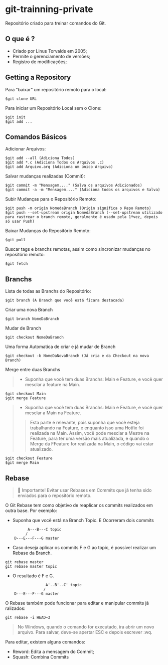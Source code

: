 # git-trainning-private
Repositório criado para treinar comandos do Git. 

## O que é ?
- Criado por Linus Torvalds em 2005;
- Permite o gerenciamento de versões; 
- Registro de modificações;

## Getting a Repository
Para "baixar" um repositório remoto para o local:
```
$git clone URL
```

Para iniciar um Repositório Local sem o Clone:
```
$git init
$git add ...
```

## Comandos Básicos
Adicionar Arquivos:
```
$git add --all (Adiciona Todos)
$git add *.c (Adiciona Todos os Arquivos .c)
$git add Arquivo.arq (Adiciona um único Arquivo)
```
Salvar mudanças realizadas (Commit):
```
$git commit -m "Mensagem...." (Salva os arquivos Adicionados)
$git commit -a -m "Mensagem...." (Adiciona todos os arquivos e Salva)
```
Subir Mudanças para o Repositório Remoto:
```
$git push -m origin NomedaBranch (Origin significa o Repo Remoto)
$git push --set-upstream origin NomedaBranch (--set-upstream utilizado para rastrear o branch remoto, geralmente é usado pela 1ªvez, depois só usar Push) 
```
Baixar Mudanças do Repositório Remoto:
```
$git pull
```
Buscar tags e branchs remotas, assim como sincronizar mudanças no repositório remoto:
```
$git fetch
```

## Branchs

Lista de todas as Branchs do Repositório:
```
$git branch (A Branch que você está ficara destacada)
```
Criar uma nova Branch
```
$git branch NomeDaBranch
```
Mudar de Branch
```
$git checkout NomeDaBranch
```
Uma forma Automatica de criar e já mudar de Branch
```
$git checkout -b NomeDaNovaBranch (Já cria e da Checkout na nova Branch)
```
Merge entre duas Branchs

>* Suponha que você tem duas Branchs: Main e Feature, e você quer mesclar a feature na Main.
```
$git checkout Main
$git merge Feature
```
>* Suponha que você tem duas Branchs: Main e Feature, e você quer mesclar a Main na Feature.
>> Esta parte é relevante, pois suponha que você esteja trabalhando na Feature, e enquanto isso uma Hotfix foi realizada na Main. Assim, você pode mesclar a Mestre na Feature, para ter uma versão mais atualizada, e quando o Merge da FFeature for realizada na Main, o código vai estar atualizado. 
```
$git checkout Feature
$git merge Main
```

## Rebase
>🚧 Importante! Evitar usar Rebases em Commits que já tenha sido enviados para o repositório remoto. 

O Git Rebase tem como objetivo de reaplicar os commits realizados em outra base. Por exemplo:

- Suponha que você está na Branch Topic. E Ocorreram dois commits 

```
          A---B---C topic
         /
    D---E---F---G master
```
- Caso deseja aplicar os commits F e G ao topic, é possível realizar um Rebase da Branch. 
```
git rebase master
git rebase master topic
```
- O resultado é F e G.
```
                  A'--B'--C' topic
                 /
    D---E---F---G master
```

O Rebase também pode funcionar para editar e manipular commits já ralizados:
```
git rebase -i HEAD~3
```

> No Windows, quando o comando for executado, ira abrir um novo arquivo. Para salvar, deve-se apertar ESC e depois escrever :wq. 

Para editar, existem alguns comandos: 
- Reword: Edita a mensagem do Commit;
- Squash: Combina Commits

